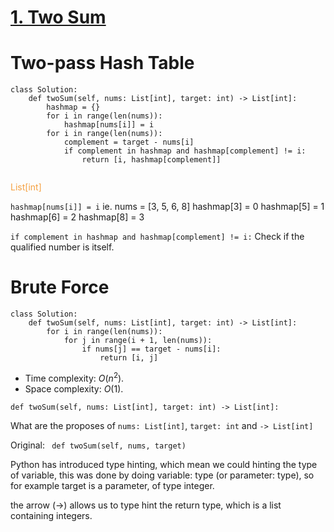 
# [1. Two Sum](https://leetcode.com/problems/two-sum/description/)



# Two-pass Hash Table


```
class Solution:
    def twoSum(self, nums: List[int], target: int) -> List[int]:
        hashmap = {}
        for i in range(len(nums)):
            hashmap[nums[i]] = i
        for i in range(len(nums)):
            complement = target - nums[i]
            if complement in hashmap and hashmap[complement] != i:
                return [i, hashmap[complement]]
                
```

 <font color="#f5a142">List[int]</font>

```hashmap[nums[i]] = i```
ie.
nums = [3, 5, 6, 8]
hashmap[3] = 0
hashmap[5] = 1
hashmap[6] = 2
hashmap[8] = 3


```if complement in hashmap and hashmap[complement] != i:```
Check if the qualified number is itself.



# Brute Force


```
class Solution:
    def twoSum(self, nums: List[int], target: int) -> List[int]:
        for i in range(len(nums)):
            for j in range(i + 1, len(nums)):
                if nums[j] == target - nums[i]:
                    return [i, j]
```

* Time complexity: $O(n^2)$.
* Space complexity: $O(1)$.





```def twoSum(self, nums: List[int], target: int) -> List[int]:```

What are the proposes of ```nums: List[int]```, ```target: int``` and ```-> List[int]```

Original:
``` def twoSum(self, nums, target)```

Python has introduced type hinting, which mean we could hinting the type of variable, this was done by doing variable: type (or parameter: type), so for example target is a parameter, of type integer.

the arrow (->) allows us to type hint the return type, which is a list containing integers.

